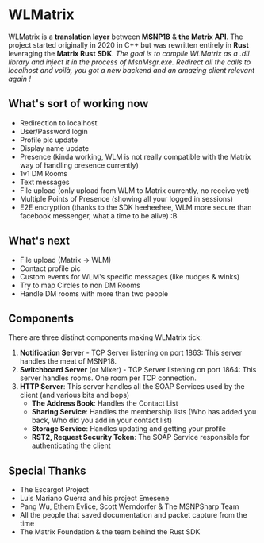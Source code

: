 # WLMatrix
WLMatrix is a **translation layer** between **MSNP18** & **the Matrix API**. The project started originally in 2020 in C++ but was rewritten entirely in **Rust** leveraging the **Matrix Rust SDK**.
*The goal is to compile WLMatrix as a .dll library and inject it in the process of MsnMsgr.exe. Redirect all the calls to localhost and voilà, you got a new backend and an amazing client relevant again !*
## What's sort of working now
- Redirection to localhost
 - User/Password login
 - Profile pic update
 - Display name update
 - Presence (kinda working, WLM is not really compatible with the Matrix way of handling presence currently)
 - 1v1 DM Rooms
 - Text messages
 - File upload (only upload from WLM to Matrix currently, no receive yet)
 - Multiple Points of Presence (showing all your logged in sessions)
 - E2E encryption (thanks to the SDK heeheehee, WLM more secure than facebook messenger, what a time to be alive) :B

## What's next

 - File upload (Matrix -> WLM)
 - Contact profile pic
 - Custom events for WLM's specific messages (like nudges & winks)
 - Try to map Circles to non DM Rooms
 - Handle DM rooms with more than two people

## Components
There are three distinct components making WLMatrix tick:

 1. **Notification Server** - TCP Server listening on port 1863: This server handles the meat of MSNP18.
 2. **Switchboard Server** (or Mixer) - TCP Server listening on port 1864: This server handles rooms. One room per TCP connection.
 3. **HTTP Server**: This server handles all the SOAP Services used by the client (and various bits and bops)
	 - **The Address Book**: Handles the Contact List
	 - **Sharing Service**: Handles the membership lists (Who has added you back, Who did you add in your contact list)
	 - **Storage Service**: Handles updating and getting your profile
	 - **RST2, Request Security Token**: The SOAP Service responsible for authenticating the client

## Special Thanks
 - The Escargot Project
 - Luis Mariano Guerra and his project Emesene
 - Pang Wu, Ethem Evlice, Scott Werndorfer & The MSNPSharp Team 
 - All the people that saved documentation and packet capture from the time
 - The Matrix Foundation & the team behind the Rust SDK
